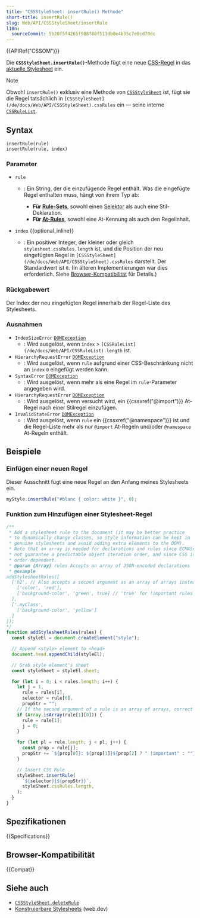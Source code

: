 ```yaml
---
title: "CSSStyleSheet: insertRule() Methode"
short-title: insertRule()
slug: Web/API/CSSStyleSheet/insertRule
l10n:
  sourceCommit: 5b20f5f4265f988f80f513db0e4b35c7e0cd70dc
---
```


{{APIRef("CSSOM")}}

Die **`CSSStyleSheet.insertRule()`**-Methode fügt eine neue [CSS-Regel](/de/docs/Web/API/CSSRule) in das [aktuelle Stylesheet](/de/docs/Web/API/CSSStyleSheet) ein.

> [!NOTE]
> Obwohl `insertRule()` exklusiv eine Methode von
> [`CSSStyleSheet`](/de/docs/Web/API/CSSStyleSheet) ist, fügt sie die Regel tatsächlich in
> `[CSSStyleSheet](/de/docs/Web/API/CSSStyleSheet).cssRules` ein — seine interne
> [`CSSRuleList`](/de/docs/Web/API/CSSRuleList).

## Syntax

```js-nolint
insertRule(rule)
insertRule(rule, index)
```

### Parameter

- `rule`

  - : Ein String, der die einzufügende Regel enthält. Was die eingefügte
    Regel enthalten muss, hängt von ihrem Typ ab:

    - **Für [Rule-Sets](/de/docs/Web/CSS/Syntax#css_statements)**, sowohl
      einen [Selektor](/de/docs/Learn_web_development/Core/Styling_basics/Basic_selectors) als auch eine
      Stil-Deklaration.
    - **Für [At-Rules](/de/docs/Web/CSS/At-rule)**, sowohl eine
      At-Kennung als auch den Regelinhalt.

- `index` {{optional_inline}}
  - : Ein positiver Integer, der kleiner oder gleich `stylesheet.cssRules.length` ist,
    und die Position der neu eingefügten Regel in
    `[CSSStyleSheet](/de/docs/Web/API/CSSStyleSheet).cssRules` darstellt. Der Standardwert ist
    `0`. (In älteren Implementierungen war dies erforderlich. Siehe [Browser-Kompatibilität](#browser-kompatibilität) für Details.)

### Rückgabewert

Der Index der neu eingefügten Regel innerhalb der Regel-Liste des Stylesheets.

### Ausnahmen

- `IndexSizeError` [`DOMException`](/de/docs/Web/API/DOMException)
  - : Wird ausgelöst, wenn `index` > `[CSSRuleList](/de/docs/Web/API/CSSRuleList).length` ist.
- `HierarchyRequestError` [`DOMException`](/de/docs/Web/API/DOMException)
  - : Wird ausgelöst, wenn `rule` aufgrund einer CSS-Beschränkung nicht an `index` `0` eingefügt werden kann.
- `SyntaxError` [`DOMException`](/de/docs/Web/API/DOMException)
  - : Wird ausgelöst, wenn mehr als eine Regel im `rule`-Parameter angegeben wird.
- `HierarchyRequestError` [`DOMException`](/de/docs/Web/API/DOMException)
  - : Wird ausgelöst, wenn versucht wird, ein {{cssxref("@import")}} At-Regel nach einer Stilregel einzufügen.
- `InvalidStateError` [`DOMException`](/de/docs/Web/API/DOMException)
  - : Wird ausgelöst, wenn `rule` ein {{cssxref("@namespace")}} ist und die Regel-Liste mehr als nur `@import` At-Regeln und/oder `@namespace` At-Regeln enthält.

## Beispiele

### Einfügen einer neuen Regel

Dieser Ausschnitt fügt eine neue Regel an den Anfang meines Stylesheets ein.

```js
myStyle.insertRule("#blanc { color: white }", 0);
```

### Funktion zum Hinzufügen einer Stylesheet-Regel

```js
/**
 * Add a stylesheet rule to the document (it may be better practice
 * to dynamically change classes, so style information can be kept in
 * genuine stylesheets and avoid adding extra elements to the DOM).
 * Note that an array is needed for declarations and rules since ECMAScript does
 * not guarantee a predictable object iteration order, and since CSS is
 * order-dependent.
 * @param {Array} rules Accepts an array of JSON-encoded declarations
 * @example
addStylesheetRules([
  ['h2', // Also accepts a second argument as an array of arrays instead
    ['color', 'red'],
    ['background-color', 'green', true] // 'true' for !important rules
  ],
  ['.myClass',
    ['background-color', 'yellow']
  ]
]);
*/
function addStylesheetRules(rules) {
  const styleEl = document.createElement("style");

  // Append <style> element to <head>
  document.head.appendChild(styleEl);

  // Grab style element's sheet
  const styleSheet = styleEl.sheet;

  for (let i = 0; i < rules.length; i++) {
    let j = 1,
      rule = rules[i],
      selector = rule[0],
      propStr = "";
    // If the second argument of a rule is an array of arrays, correct our variables.
    if (Array.isArray(rule[1][0])) {
      rule = rule[1];
      j = 0;
    }

    for (let pl = rule.length; j < pl; j++) {
      const prop = rule[j];
      propStr += `${prop[0]}: ${prop[1]}${prop[2] ? " !important" : ""};\n`;
    }

    // Insert CSS Rule
    styleSheet.insertRule(
      `${selector}{${propStr}}`,
      styleSheet.cssRules.length,
    );
  }
}
```

## Spezifikationen

{{Specifications}}

## Browser-Kompatibilität

{{Compat}}

## Siehe auch

- [`CSSStyleSheet.deleteRule`](/de/docs/Web/API/CSSStyleSheet/deleteRule)
- [Konstruierbare Stylesheets](https://web.dev/articles/constructable-stylesheets) (web.dev)
